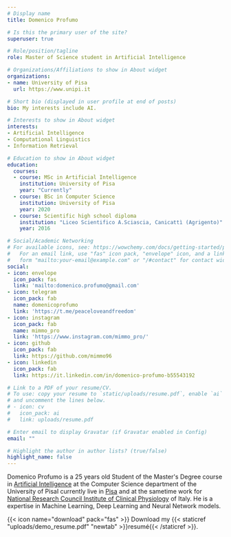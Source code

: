 ```yaml
---
# Display name
title: Domenico Profumo

# Is this the primary user of the site?
superuser: true

# Role/position/tagline
role: Master of Science student in Artificial Intelligence

# Organizations/Affiliations to show in About widget
organizations:
- name: University of Pisa
  url: https://www.unipi.it

# Short bio (displayed in user profile at end of posts)
bio: My interests include AI.

# Interests to show in About widget
interests:
- Artificial Intelligence
- Computational Linguistics
- Information Retrieval

# Education to show in About widget
education:
  courses:
  - course: MSc in Artificial Intelligence
    institution: University of Pisa
    year: "Currently"
  - course: BSc in Computer Science
    institution: University of Pisa
    year: 2020   
  - course: Scientific high school diploma
    institution: "Liceo Scientifico A.Sciascia, Canicattì (Agrigento)"
    year: 2016 

# Social/Academic Networking
# For available icons, see: https://wowchemy.com/docs/getting-started/page-builder/#icons
#   For an email link, use "fas" icon pack, "envelope" icon, and a link in the
#   form "mailto:your-email@example.com" or "/#contact" for contact widget.
social:
- icon: envelope
  icon_pack: fas
  link: 'mailto:domenico.profumo@gmail.com'
- icon: telegram
  icon_pack: fab
  name: domenicoprofumo
  link: 'https://t.me/peaceloveandfreedom'
- icon: instagram
  icon_pack: fab
  name: mimmo_pro
  link: 'https://www.instagram.com/mimmo_pro/'
- icon: github
  icon_pack: fab
  link: https://github.com/mimmo96
- icon: linkedin
  icon_pack: fab
  link: https://it.linkedin.com/in/domenico-profumo-b55543192

# Link to a PDF of your resume/CV.
# To use: copy your resume to `static/uploads/resume.pdf`, enable `ai` icons in `params.toml`, 
# and uncomment the lines below.
# - icon: cv
#   icon_pack: ai
#   link: uploads/resume.pdf

# Enter email to display Gravatar (if Gravatar enabled in Config)
email: ""

# Highlight the author in author lists? (true/false)
highlight_name: false
---
```


Domenico Profumo is a 25 years old Student of the Master's Degree course in [Artificial Intelligence](https://didattica.di.unipi.it/laurea-magistrale-in-informatica/curricula/curriculum-artificial-intelligence/) at the Computer Science department of the University of PisaI currently live in [Pisa](https://goo.gl/maps/WvUJxFbKdFVeU7rj9) and at the sametime work for [National Research Council Institute of Clinical Physiology](https://www.ifc.cnr.it/index.php/en/istituto/ifc) of Italy.
He is a expertise in Machine Learning, Deep Learning and Neural Network models. 

{{< icon name="download" pack="fas" >}} Download my {{< staticref "uploads/demo_resume.pdf" "newtab" >}}resumé{{< /staticref >}}.
